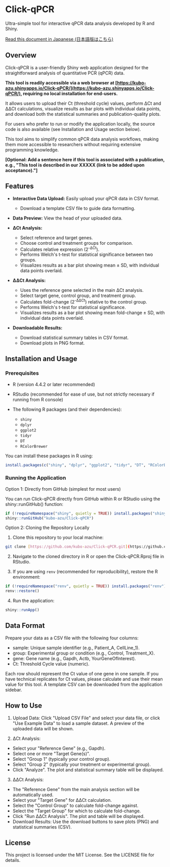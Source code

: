 # Click-qPCR
Ultra-simple tool for interactive qPCR data analysis developed by R and Shiny.

[Read this document in Japanese (日本語版はこちら)](README_jp.md)

## Overview

Click-qPCR is a user-friendly Shiny web application designed for the straightforward analysis of quantitative PCR (qPCR) data. 

**This tool is readily accessible via a web browser at [https://kubo-azu.shinyapps.io/Click-qPCR/](https://kubo-azu.shinyapps.io/Click-qPCR/), requiring no local installation for end-users.** 

It allows users to upload their Ct (threshold cycle) values, perform ΔCt and ΔΔCt calculations, visualize results as bar plots with individual data points, and download both the statistical summaries and publication-quality plots. 

For users who prefer to run or modify the application locally, the source code is also available (see Installation and Usage section below).

This tool aims to simplify common qPCR data analysis workflows, making them more accessible to researchers without requiring extensive programming knowledge.


**[Optional: Add a sentence here if this tool is associated with a publication, e.g., "This tool is described in our XXXXX (link to be added upon acceptance)."]**


## Features

* **Interactive Data Upload:** Easily upload your qPCR data in CSV format.
    * Download a template CSV file to guide data formatting.

* **Data Preview:** View the head of your uploaded data.

* **ΔCt Analysis:**
    * Select reference and target genes.
    * Choose control and treatment groups for comparison.
    * Calculates relative expression (2<sup>-ΔCt</sup>).
    * Performs Welch's t-test for statistical significance between two groups.
    * Visualizes results as a bar plot showing mean ± SD, with individual data points overlaid.

* **ΔΔCt Analysis:**
    * Uses the reference gene selected in the main ΔCt analysis.
    * Select target gene, control group, and treatment group.
    * Calculates fold-change (2<sup>-ΔΔCt</sup>) relative to the control group.
    * Performs Welch's t-test for statistical significance.
    * Visualizes results as a bar plot showing mean fold-change ± SD, with individual data points overlaid.

* **Downloadable Results:**
    * Download statistical summary tables in CSV format.
    * Download plots in PNG format.


## Installation and Usage

### Prerequisites

* R (version 4.4.2 or later recommended)

* RStudio (recommended for ease of use, but not strictly necessary if running from R console)

* The following R packages (and their dependencies):
    * `shiny`
    * `dplyr`
    * `ggplot2`
    * `tidyr`
    * `DT`
    * `RColorBrewer`

You can install these packages in R using:

```R
install.packages(c("shiny", "dplyr", "ggplot2", "tidyr", "DT", "RColorBrewer"))
```

### Running the Application

Option 1: Directly from GitHub (simplest for most users)

You can run Click-qPCR directly from GitHub within R or RStudio using the shiny::runGitHub() function:

```R
if (!requireNamespace("shiny", quietly = TRUE)) install.packages("shiny")
shiny::runGitHub("kubo-azu/Click-qPCR")
```


Option 2: Cloning the Repository Locally

1. Clone this repository to your local machine:

```sh
git clone [https://github.com/kubo-azu/Click-qPCR.git](https://github.com/kubo-azu/Click-qPCR.git)
```

2. Navigate to the cloned directory in R or open the Click-qPCR.Rproj file in RStudio.

3. If you are using `renv` (recommended for reproducibility), restore the R environment:

```R
if (!requireNamespace("renv", quietly = TRUE)) install.packages("renv")
renv::restore()
```

4. Run the application:

```R
shiny::runApp()
```

## Data Format

Prepare your data as a CSV file with the following four columns:

 - sample: Unique sample identifier (e.g., Patient_A, CellLine_1).
 - group: Experimental group or condition (e.g., Control, Treatment_X).
 - gene: Gene name (e.g., Gapdh, Actb, YourGeneOfInterest).
 - Ct: Threshold Cycle value (numeric).

Each row should represent the Ct value of one gene in one sample. If you have technical replicates for Ct values, please calculate and use their mean value for this tool. A template CSV can be downloaded from the application sidebar.

## How to Use

1. Upload Data: Click "Upload CSV File" and select your data file, or click "Use Example Data" to load a sample dataset. A preview of the uploaded data will be shown.

2. ΔCt Analysis:
 - Select your "Reference Gene" (e.g., Gapdh).
 - Select one or more "Target Gene(s)".
 - Select "Group 1" (typically your control group).
 - Select "Group 2" (typically your treatment or experimental group).
 - Click "Analyze". The plot and statistical summary table will be displayed.

3. ΔΔCt Analysis:
 - The "Reference Gene" from the main analysis section will be automatically used.
 - Select your "Target Gene" for ΔΔCt calculation.
 - Select the "Control Group" to calculate fold-change against.
 - Select the "Target Group" for which to calculate fold-change.
 - Click "Run ΔΔCt Analysis". The plot and table will be displayed.
 - Download Results: Use the download buttons to save plots (PNG) and statistical summaries (CSV).

## License

This project is licensed under the MIT License. See the LICENSE file for details.
